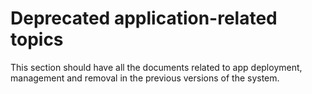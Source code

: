 # Deprecated application-related topics

This section should have all the documents related to app deployment, management and removal in the previous versions of the system.

